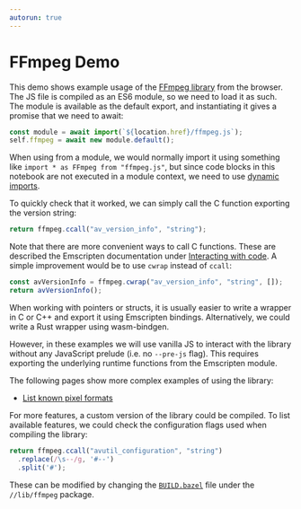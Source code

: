 ```yaml
---
autorun: true
---
```


# FFmpeg Demo

This demo shows example usage of the [FFmpeg library] from the browser. The JS
file is compiled as an ES6 module, so we need to load it as such. The module is
available as the default export, and instantiating it gives a promise that we
need to await:

[FFmpeg library]: https://www.ffmpeg.org

```js
const module = await import(`${location.href}/ffmpeg.js`);
self.ffmpeg = await new module.default();
```

When using from a module, we would normally import it using something like
`import * as FFmpeg from "ffmpeg.js"`, but since code blocks in this notebook
are not executed in a module context, we need to use [dynamic imports].

[dynamic imports]: https://developer.mozilla.org/en-US/docs/Web/JavaScript/Reference/Operators/import

To quickly check that it worked, we can simply call the C function exporting
the version string:

```js
return ffmpeg.ccall("av_version_info", "string");
```

Note that there are more convenient ways to call C functions. These are
described the Emscripten documentation under [Interacting with code]. A simple
improvement would be to use `cwrap` instead of `ccall`:

[Interacting with code]: https://emscripten.org/docs/porting/connecting_cpp_and_javascript/Interacting-with-code.html

```js
const avVersionInfo = ffmpeg.cwrap("av_version_info", "string", []);
return avVersionInfo();
```

When working with pointers or structs, it is usually easier to write a wrapper
in C or C++ and export it using Emscripten bindings. Alternatively, we could
write a Rust wrapper using wasm-bindgen.

However, in these examples we will use vanilla JS to interact with the library
without any JavaScript prelude (i.e. no `--pre-js` flag). This requires
exporting the underlying runtime functions from the Emscripten module.

The following pages show more complex examples of using the library:

- [List known pixel formats](pix-fmts)

For more features, a custom version of the library could be compiled. To list
available features, we could check the configuration flags used when compiling
the library:

```js
return ffmpeg.ccall("avutil_configuration", "string")
  .replace(/\s--/g, '#--')
  .split('#');
```

These can be modified by changing the [`BUILD.bazel`] file under the
`//lib/ffmpeg` package.

[`BUILD.bazel`]: https://github.com/attilaolah/wasm/blob/main/lib/ffmpeg/BUILD.bazel
